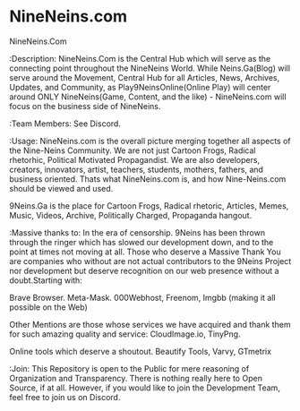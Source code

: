 # NineNeins.com


NineNeins.Com

:Description: 
NineNeins.Com is the Central Hub which will serve as the connecting point throughout the NineNeins World. While Neins.Ga(Blog) will serve around the Movement, Central Hub for all Articles, News, Archives, Updates, and Community, as Play9NeinsOnline(Online Play) will center around ONLY NineNeins(Game, Content, and the like) - NineNeins.com will focus on the business side of NineNeins. 

:Team Members:
See Discord.

:Usage: 
NineNeins.com is the overall picture merging together all aspects of the Nine-Neins Community. We are not just Cartoon Frogs, Radical rhetorhic, Political Motivated Propagandist. We are also developers, creators, innovators, artist, teachers, students, mothers, fathers, and business oriented. 
Thats what NineNeins.com is, and how Nine-Neins.com should be viewed and used.

9Neins.Ga is the place for Cartoon Frogs, Radical rhetoric, Articles, Memes, Music, Videos, Archive, Politically Charged, Propaganda hangout. 

:Massive thanks to: 
In the era of censorship. 9Neins has been thrown through the ringer which has slowed our development down, and to the point at times not moving at all. Those who deserve a Massive Thank You are companies who without are not actual contributors to the 9Neins Project nor development but deserve recognition on our web presence without a doubt.Starting with:

Brave Browser. Meta-Mask. 000Webhost, Freenom, Imgbb (making it all possible on the Web)

Other Mentions are those whose services we have acquired and thank them for such amazing quality and service:
CloudImage.io, TinyPng. 

Online tools which deserve a shoutout. 
Beautify Tools, Varvy, GTmetrix

:Join:
This Repository is open to the Public for mere reasoning of Organization and Transparency. There is nothing really here to Open Source, if at all. However, if you would like to join the Development Team, feel free to join us on Discord. 
